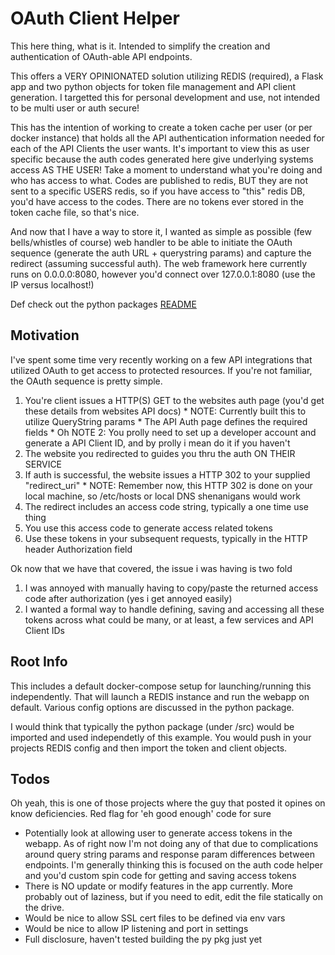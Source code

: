 # OAuth Client Helper

This here thing, what is it.  Intended to simplify the creation and authentication of OAuth-able API endpoints.

This offers a VERY OPINIONATED solution utilizing REDIS (required), a Flask app and two python objects for token file management and API client generation.  I targetted this for personal development and use, not intended to be multi user or auth secure!

This has the intention of working to create a token cache per user (or per docker instance) that holds all the API authentication information needed for each of the API Clients the user wants.  It's important to view this as user specific because the auth codes generated here give underlying systems access AS THE USER!  Take a moment to understand what you're doing and who has access to what.  Codes are published to redis, BUT they are not sent to a specific USERS redis, so if you have access to "this" redis DB, you'd have access to the codes.  There are no tokens ever stored in the token cache file, so that's nice.

And now that I have a way to store it, I wanted as simple as possible (few bells/whistles of course) web handler to be able to initiate the OAuth sequence (generate the auth URL + querystring params) and capture the redirect (assuming successful auth).  The web framework here currently runs on 0.0.0.0:8080, however you'd connect over 127.0.0.1:8080 (use the IP versus localhost!)

Def check out the python packages [README](src/oauth_client/README.md)

## Motivation

I've spent some time very recently working on a few API integrations that utilized OAuth to get access to protected resources.  If you're not familiar, the OAuth sequence is pretty simple.

 1) You're client issues a HTTP(S) GET to the websites auth page (you'd get these details from websites API docs)
        * NOTE:  Currently built this to utilize QueryString params
        * The API Auth page defines the required fields
        * Oh NOTE 2:  You prolly need to set up a developer account and generate a API Client ID, and by prolly i mean do it if you haven't
 2) The website you redirected to guides you thru the auth ON THEIR SERVICE
 3) If auth is successful, the website issues a HTTP 302 to your supplied "redirect_uri"
        * NOTE:  Remember now, this HTTP 302 is done on your local machine, so /etc/hosts or local DNS shenanigans would work
 4) The redirect includes an access code string, typically a one time use thing
 5) You use this access code to generate access related tokens
 6) Use these tokens in your subsequent requests, typically in the HTTP header Authorization field

Ok now that we have that covered, the issue i was having is two fold

 1) I was annoyed with manually having to copy/paste the returned access code after authorization (yes i get annoyed easily)
 2) I wanted a formal way to handle defining, saving and accessing all these tokens across what could be many, or at least, a few services and API Client IDs

## Root Info

This includes a default docker-compose setup for launching/running this independently.  That will launch a REDIS instance and run the webapp on default.  Various config options are discussed in the python package.

I would think that typically the python package (under /src) would be imported and used independetly of this example.  You would push in your projects REDIS config and then import the token and client objects.

## Todos

Oh yeah, this is one of those projects where the guy that posted it opines on know deficiencies.  Red flag for 'eh good enough' code for sure

 * Potentially look at allowing user to generate access tokens in the webapp.  As of right now I'm not doing any of that due to complications around query string params and response param differences between endpoints.  I'm generally thinking this is focused on the auth code helper and you'd custom spin code for getting and saving access tokens
 * There is NO update or modify features in the app currently.  More probably out of laziness, but if you need to edit, edit the file statically on the drive.
 * Would be nice to allow SSL cert files to be defined via env vars
 * Would be nice to allow IP listening and port in settings
 * Full disclosure, haven't tested building the py pkg just yet